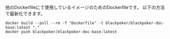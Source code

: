 他のDockerfileにて使用しているイメージのためのDockerfileです。
以下の方法で最新化できます。

```
docker build --pull --rm -f "Dockerfile" -t blackpoker/blackpoker-doc-base:latest "."
docker push blackpoker/blackpoker-doc-base:latest
```